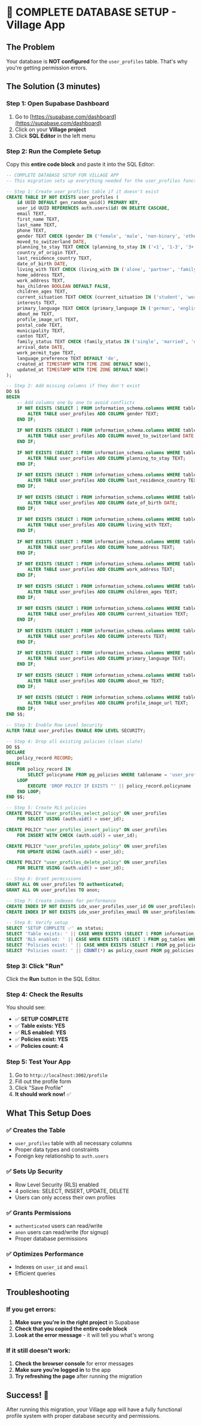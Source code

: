 # 🚀 COMPLETE DATABASE SETUP - Village App

## The Problem
Your database is **NOT configured** for the `user_profiles` table. That's why you're getting permission errors.

## The Solution (3 minutes)

### Step 1: Open Supabase Dashboard
1. Go to [https://supabase.com/dashboard](https://supabase.com/dashboard)
2. Click on your **Village project**
3. Click **SQL Editor** in the left menu

### Step 2: Run the Complete Setup
Copy this **entire code block** and paste it into the SQL Editor:

```sql
-- COMPLETE DATABASE SETUP FOR VILLAGE APP
-- This migration sets up everything needed for the user_profiles functionality

-- Step 1: Create user_profiles table if it doesn't exist
CREATE TABLE IF NOT EXISTS user_profiles (
    id UUID DEFAULT gen_random_uuid() PRIMARY KEY,
    user_id UUID REFERENCES auth.users(id) ON DELETE CASCADE,
    email TEXT,
    first_name TEXT,
    last_name TEXT,
    phone TEXT,
    gender TEXT CHECK (gender IN ('female', 'male', 'non-binary', 'other', 'prefer-not-to-say')),
    moved_to_switzerland DATE,
    planning_to_stay TEXT CHECK (planning_to_stay IN ('<1', '1-3', '3+', 'not-sure')),
    country_of_origin TEXT,
    last_residence_country TEXT,
    date_of_birth DATE,
    living_with TEXT CHECK (living_with IN ('alone', 'partner', 'family', 'roommates', 'other')),
    home_address TEXT,
    work_address TEXT,
    has_children BOOLEAN DEFAULT FALSE,
    children_ages TEXT,
    current_situation TEXT CHECK (current_situation IN ('student', 'working', 'freelancer', 'entrepreneur', 'retired', 'looking-for-work', 'other')),
    interests TEXT,
    primary_language TEXT CHECK (primary_language IN ('german', 'english', 'french', 'italian', 'spanish', 'other')),
    about_me TEXT,
    profile_image_url TEXT,
    postal_code TEXT,
    municipality TEXT,
    canton TEXT,
    family_status TEXT CHECK (family_status IN ('single', 'married', 'divorced', 'widowed', 'other')),
    arrival_date DATE,
    work_permit_type TEXT,
    language_preference TEXT DEFAULT 'de',
    created_at TIMESTAMP WITH TIME ZONE DEFAULT NOW(),
    updated_at TIMESTAMP WITH TIME ZONE DEFAULT NOW()
);

-- Step 2: Add missing columns if they don't exist
DO $$ 
BEGIN
    -- Add columns one by one to avoid conflicts
    IF NOT EXISTS (SELECT 1 FROM information_schema.columns WHERE table_name = 'user_profiles' AND column_name = 'gender') THEN
        ALTER TABLE user_profiles ADD COLUMN gender TEXT;
    END IF;
    
    IF NOT EXISTS (SELECT 1 FROM information_schema.columns WHERE table_name = 'user_profiles' AND column_name = 'moved_to_switzerland') THEN
        ALTER TABLE user_profiles ADD COLUMN moved_to_switzerland DATE;
    END IF;
    
    IF NOT EXISTS (SELECT 1 FROM information_schema.columns WHERE table_name = 'user_profiles' AND column_name = 'planning_to_stay') THEN
        ALTER TABLE user_profiles ADD COLUMN planning_to_stay TEXT;
    END IF;
    
    IF NOT EXISTS (SELECT 1 FROM information_schema.columns WHERE table_name = 'user_profiles' AND column_name = 'last_residence_country') THEN
        ALTER TABLE user_profiles ADD COLUMN last_residence_country TEXT;
    END IF;
    
    IF NOT EXISTS (SELECT 1 FROM information_schema.columns WHERE table_name = 'user_profiles' AND column_name = 'date_of_birth') THEN
        ALTER TABLE user_profiles ADD COLUMN date_of_birth DATE;
    END IF;
    
    IF NOT EXISTS (SELECT 1 FROM information_schema.columns WHERE table_name = 'user_profiles' AND column_name = 'living_with') THEN
        ALTER TABLE user_profiles ADD COLUMN living_with TEXT;
    END IF;
    
    IF NOT EXISTS (SELECT 1 FROM information_schema.columns WHERE table_name = 'user_profiles' AND column_name = 'home_address') THEN
        ALTER TABLE user_profiles ADD COLUMN home_address TEXT;
    END IF;
    
    IF NOT EXISTS (SELECT 1 FROM information_schema.columns WHERE table_name = 'user_profiles' AND column_name = 'work_address') THEN
        ALTER TABLE user_profiles ADD COLUMN work_address TEXT;
    END IF;
    
    IF NOT EXISTS (SELECT 1 FROM information_schema.columns WHERE table_name = 'user_profiles' AND column_name = 'children_ages') THEN
        ALTER TABLE user_profiles ADD COLUMN children_ages TEXT;
    END IF;
    
    IF NOT EXISTS (SELECT 1 FROM information_schema.columns WHERE table_name = 'user_profiles' AND column_name = 'current_situation') THEN
        ALTER TABLE user_profiles ADD COLUMN current_situation TEXT;
    END IF;
    
    IF NOT EXISTS (SELECT 1 FROM information_schema.columns WHERE table_name = 'user_profiles' AND column_name = 'interests') THEN
        ALTER TABLE user_profiles ADD COLUMN interests TEXT;
    END IF;
    
    IF NOT EXISTS (SELECT 1 FROM information_schema.columns WHERE table_name = 'user_profiles' AND column_name = 'primary_language') THEN
        ALTER TABLE user_profiles ADD COLUMN primary_language TEXT;
    END IF;
    
    IF NOT EXISTS (SELECT 1 FROM information_schema.columns WHERE table_name = 'user_profiles' AND column_name = 'about_me') THEN
        ALTER TABLE user_profiles ADD COLUMN about_me TEXT;
    END IF;
    
    IF NOT EXISTS (SELECT 1 FROM information_schema.columns WHERE table_name = 'user_profiles' AND column_name = 'profile_image_url') THEN
        ALTER TABLE user_profiles ADD COLUMN profile_image_url TEXT;
    END IF;
END $$;

-- Step 3: Enable Row Level Security
ALTER TABLE user_profiles ENABLE ROW LEVEL SECURITY;

-- Step 4: Drop all existing policies (clean slate)
DO $$ 
DECLARE
    policy_record RECORD;
BEGIN
    FOR policy_record IN 
        SELECT policyname FROM pg_policies WHERE tablename = 'user_profiles'
    LOOP
        EXECUTE 'DROP POLICY IF EXISTS "' || policy_record.policyname || '" ON user_profiles';
    END LOOP;
END $$;

-- Step 5: Create RLS policies
CREATE POLICY "user_profiles_select_policy" ON user_profiles
    FOR SELECT USING (auth.uid() = user_id);

CREATE POLICY "user_profiles_insert_policy" ON user_profiles
    FOR INSERT WITH CHECK (auth.uid() = user_id);

CREATE POLICY "user_profiles_update_policy" ON user_profiles
    FOR UPDATE USING (auth.uid() = user_id);

CREATE POLICY "user_profiles_delete_policy" ON user_profiles
    FOR DELETE USING (auth.uid() = user_id);

-- Step 6: Grant permissions
GRANT ALL ON user_profiles TO authenticated;
GRANT ALL ON user_profiles TO anon;

-- Step 7: Create indexes for performance
CREATE INDEX IF NOT EXISTS idx_user_profiles_user_id ON user_profiles(user_id);
CREATE INDEX IF NOT EXISTS idx_user_profiles_email ON user_profiles(email);

-- Step 8: Verify setup
SELECT 'SETUP COMPLETE ✅' as status;
SELECT 'Table exists: ' || CASE WHEN EXISTS (SELECT 1 FROM information_schema.tables WHERE table_name = 'user_profiles') THEN 'YES ✅' ELSE 'NO ❌' END as table_check;
SELECT 'RLS enabled: ' || CASE WHEN EXISTS (SELECT 1 FROM pg_tables WHERE tablename = 'user_profiles' AND rowsecurity = true) THEN 'YES ✅' ELSE 'NO ❌' END as rls_check;
SELECT 'Policies exist: ' || CASE WHEN EXISTS (SELECT 1 FROM pg_policies WHERE tablename = 'user_profiles') THEN 'YES ✅' ELSE 'NO ❌' END as policy_check;
SELECT 'Policies count: ' || COUNT(*) as policy_count FROM pg_policies WHERE tablename = 'user_profiles';
```

### Step 3: Click "Run"
Click the **Run** button in the SQL Editor.

### Step 4: Check the Results
You should see:
- ✅ **SETUP COMPLETE**
- ✅ **Table exists: YES**
- ✅ **RLS enabled: YES**
- ✅ **Policies exist: YES**
- ✅ **Policies count: 4**

### Step 5: Test Your App
1. Go to `http://localhost:3002/profile`
2. Fill out the profile form
3. Click "Save Profile"
4. **It should work now!** ✅

## What This Setup Does

### ✅ **Creates the Table**
- `user_profiles` table with all necessary columns
- Proper data types and constraints
- Foreign key relationship to `auth.users`

### ✅ **Sets Up Security**
- Row Level Security (RLS) enabled
- 4 policies: SELECT, INSERT, UPDATE, DELETE
- Users can only access their own profiles

### ✅ **Grants Permissions**
- `authenticated` users can read/write
- `anon` users can read/write (for signup)
- Proper database permissions

### ✅ **Optimizes Performance**
- Indexes on `user_id` and `email`
- Efficient queries

## Troubleshooting

### If you get errors:
1. **Make sure you're in the right project** in Supabase
2. **Check that you copied the entire code block**
3. **Look at the error message** - it will tell you what's wrong

### If it still doesn't work:
1. **Check the browser console** for error messages
2. **Make sure you're logged in** to the app
3. **Try refreshing the page** after running the migration

## Success! 🎉
After running this migration, your Village app will have a fully functional profile system with proper database security and permissions.
